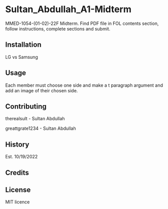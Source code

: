 



# Sultan_Abdullah_A1-Midterm

MMED-1054-(01-02)-22F Midterm. Find PDF file in FOL contents section, follow instructions, complete sections and submit.

## Installation

LG vs Samsung

## Usage

Each member must choose one side and make a t paragraph argument and add an image of their chosen side.

## Contributing
therealsult - Sultan Abdullah

greattgrate1234 - Sultan Abdullah


## History

Est. 10/19/2022

## Credits


## License
MIT licence
